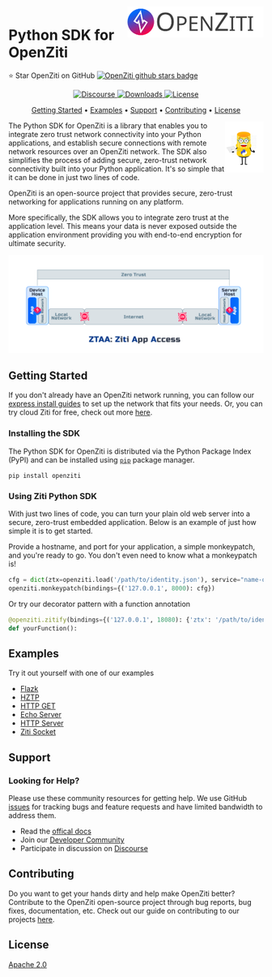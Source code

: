 <a href="https://docs.openziti.io/">
    <img src="./images/ziti-logo-dark.svg" alt="ziti logo" title="OpenZiti" align="right" height="60" />
</a>

# Python SDK for OpenZiti
:star: Star OpenZiti on GitHub [![OpenZiti github stars badge](https://img.shields.io/github/stars/openziti/ziti?style=flat)](https://github.com/openziti/ziti/stargazers)
<p align="center">
  <a href="https://openziti.discourse.group/">
    <img src="https://img.shields.io/discourse/users?server=https%3A%2F%2Fopenziti.discourse.group%2F" alt="Discourse">
  </a>
  <a href="https://pypi.org/project/openziti/">
    <img src="https://img.shields.io/pypi/dd/openziti" alt="Downloads">
  </a>
  <a href="https://opensource.org/licenses/Apache-2.0">
    <img src="https://img.shields.io/badge/License-Apache%202.0-blue.svg" alt="License">
  </a>
</p>

<p align="center">
  <a href="#getting-started">Getting Started</a> •
  <a href="#examples">Examples</a> •
  <a href="#support">Support</a> •
  <a href="#contributing">Contributing</a> •
  <a href="#license">License</a>
</p>

<img src="./images/Ziggy-Loves-Python.svg" align="right" alt="ziggy-loves-python" width="15%">

The Python SDK for OpenZiti is a library that enables you to integrate zero trust network connectivity into your Python 
applications, and establish secure connections with remote network resources over an OpenZiti network. The SDK also 
simplifies the process of adding secure, zero-trust network connectivity built into your Python application. It's so 
simple that it can be done in just two lines of code.

OpenZiti is an open-source project that provides secure, zero-trust networking for applications running on any platform.

More specifically, the SDK allows you to integrate zero trust at the application level. This means your data is never 
exposed outside the application environment providing you with end-to-end encryption for ultimate security.
<p align="center">
<img src="./images/ztaa-model-overview.png" alt="Zero-trust-application-access">
</p>

## Getting Started
If you don't already have an OpenZiti network running, you can follow our [express install guides](https://docs.openziti.io/docs/learn/quickstarts/network/) 
to set up the network that fits your needs. Or, you can try cloud Ziti for free, check out more [here](https://docs.openziti.io/).

### Installing the SDK

The Python SDK for OpenZiti is distributed via the Python Package Index (PyPI) and can be installed using 
[`pip`](https://pypi.org/project/openziti/) package manager.

```shell
pip install openziti
```

### Using Ziti Python SDK
With just two lines of code, you can turn your plain old web server into a secure, zero-trust embedded application. 
Below is an example of just how simple it is to get started.

Provide a hostname, and port for your application, a simple monkeypatch, and you're ready to go. You don't even need to 
know what a monkeypatch is!
```python
cfg = dict(ztx=openziti.load('/path/to/identity.json'), service="name-of-ziti-service")
openziti.monkeypatch(bindings={('127.0.0.1', 8000): cfg})
```
Or try our decorator pattern with a function annotation
```python
@openziti.zitify(bindings={('127.0.0.1', 18080): {'ztx': '/path/to/identity.json', 'service': 'name-of-ziti-service'}})
def yourFunction():
```
## Examples
Try it out yourself with one of our examples
* [Flazk](sample/flask-of-ziti)
* [HZTP](sample/h-ziti-p)
* [HTTP GET](sample/http-get)
* [Echo Server](sample/ziti-echo-server)
* [HTTP Server](sample/ziti-http-server)
* [Ziti Socket](sample/ziti-socket-example)

## Support
### Looking for Help?
Please use these community resources for getting help. We use GitHub [issues](https://github.com/openziti/ziti-sdk-py/issues)
for tracking bugs and feature requests and have limited bandwidth to address them.

- Read the [offical docs](https://docs.openziti.io/docs/learn/introduction/)
- Join our [Developer Community](https://openziti.org)
- Participate in discussion on [Discourse](https://openziti.discourse.group/)
## Contributing
Do you want to get your hands dirty and help make OpenZiti better? Contribute to the OpenZiti open-source project 
through bug reports, bug fixes, documentation, etc. Check out our guide on contributing to our projects [here](https://docs.openziti.io/policies/CONTRIBUTING.html).
## License
[Apache 2.0](./LICENSE)
